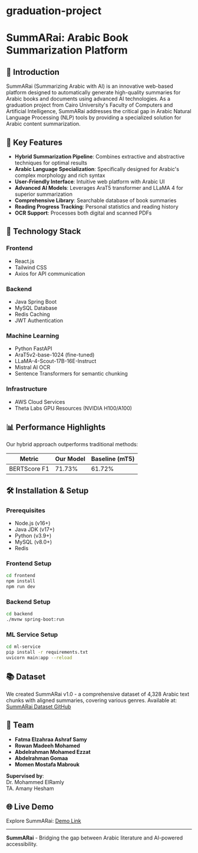 # graduation-project
# SummARai: Arabic Book Summarization Platform


## 🌟 Introduction

SummARai (Summarizing Arabic with AI) is an innovative web-based platform designed to automatically generate high-quality summaries for Arabic books and documents using advanced AI technologies. As a graduation project from Cairo University's Faculty of Computers and Artificial Intelligence, SummARai addresses the critical gap in Arabic Natural Language Processing (NLP) tools by providing a specialized solution for Arabic content summarization.

## 🚀 Key Features

- **Hybrid Summarization Pipeline**: Combines extractive and abstractive techniques for optimal results
- **Arabic Language Specialization**: Specifically designed for Arabic's complex morphology and rich syntax
- **User-Friendly Interface**: Intuitive web platform with Arabic UI
- **Advanced AI Models**: Leverages AraT5 transformer and LLaMA 4 for superior summarization
- **Comprehensive Library**: Searchable database of book summaries
- **Reading Progress Tracking**: Personal statistics and reading history
- **OCR Support**: Processes both digital and scanned PDFs

## 🔧 Technology Stack

### Frontend
- React.js
- Tailwind CSS
- Axios for API communication

### Backend
- Java Spring Boot
- MySQL Database
- Redis Caching
- JWT Authentication

### Machine Learning
- Python FastAPI
- AraT5v2-base-1024 (fine-tuned)
- LLaMA-4-Scout-17B-16E-Instruct
- Mistral AI OCR
- Sentence Transformers for semantic chunking

### Infrastructure
- AWS Cloud Services
- Theta Labs GPU Resources (NVIDIA H100/A100)

## 📊 Performance Highlights

Our hybrid approach outperforms traditional methods:

| Metric          | Our Model | Baseline (mT5) |
|-----------------|-----------|----------------|
| BERTScore F1    | 71.73%    | 61.72%         |

## 🛠️ Installation & Setup

### Prerequisites
- Node.js (v16+)
- Java JDK (v17+)
- Python (v3.9+)
- MySQL (v8.0+)
- Redis

### Frontend Setup
```bash
cd frontend
npm install
npm run dev
```

### Backend Setup
```bash
cd backend
./mvnw spring-boot:run
```

### ML Service Setup
```bash
cd ml-service
pip install -r requirements.txt
uvicorn main:app --reload
```

## 📚 Dataset

We created SummARai v1.0 - a comprehensive dataset of 4,328 Arabic text chunks with aligned summaries, covering various genres. Available at:  
[SummARai Dataset GitHub](https://github.com/fatmaserry/SummARai_Dataset)

## 🤝 Team

- **Fatma Elzahraa Ashraf Samy**
- **Rowan Madeeh Mohamed**
- **Abdelrahman Mohamed Ezzat**
- **Abdelrahman Gomaa**
- **Momen Mostafa Mabrouk** 

**Supervised by**:  
Dr. Mohammed ElRamly  
TA. Amany Hesham

## 🌐 Live Demo

Explore SummARai: [Demo Link](https://shorturl.at/Ec0ds)


---

**SummARai** - Bridging the gap between Arabic literature and AI-powered accessibility.

